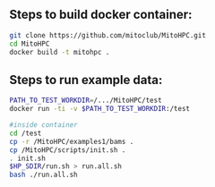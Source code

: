 ## Steps to build docker container:

```bash
git clone https://github.com/mitoclub/MitoHPC.git
cd MitoHPC
docker build -t mitohpc .
```

## Steps to run example data:

```bash
PATH_TO_TEST_WORKDIR=/.../MitoHPC/test
docker run -ti -v $PATH_TO_TEST_WORKDIR:/test

#inside container
cd /test
cp -r /MitoHPC/examples1/bams .
cp /MitoHPC/scripts/init.sh .
. init.sh 
$HP_SDIR/run.sh > run.all.sh
bash ./run.all.sh
```
